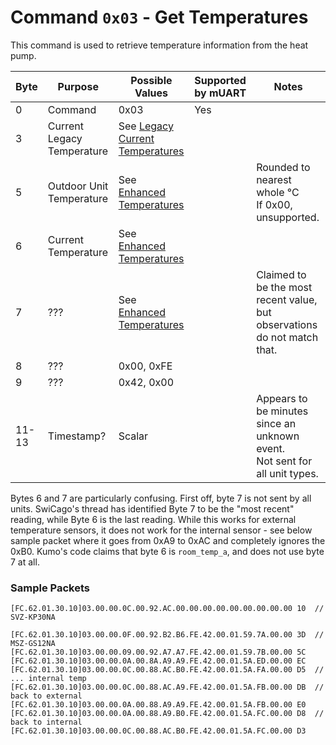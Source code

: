 # Command `0x03` - Get Temperatures

This command is used to retrieve temperature information from the heat pump.

| Byte  | Purpose                    | Possible Values                                | Supported by mUART | Notes                                                                          |
|-------|----------------------------|------------------------------------------------|--------------------|--------------------------------------------------------------------------------|
| 0     | Command                    | 0x03                                           | Yes                |
| 3     | Current Legacy Temperature | See [Legacy Current Temperatures][legacy-temp] |                    |                                                                                |
| 5     | Outdoor Unit Temperature   | See [Enhanced Temperatures][enhanced-temp]     |                    | Rounded to nearest whole °C<br/>If 0x00, unsupported.                          |
| 6     | Current Temperature        | See [Enhanced Temperatures][enhanced-temp]     |                    |                                                                                |
| 7     | ???                        | See [Enhanced Temperatures][enhanced-temp]     |                    | Claimed to be the most recent value, but observations do not match that.       |
| 8     | ???                        | 0x00, 0xFE                                     |                    |                                                                                |
| 9     | ???                        | 0x42, 0x00                                     |                    |                                                                                |
| 11-13 | Timestamp?                 | Scalar                                         |                    | Appears to be minutes since an unknown event.<br/>Not sent for all unit types. |

Bytes 6 and 7 are particularly confusing. First off, byte 7 is not sent by all units. SwiCago's thread has identified 
Byte 7 to be the "most recent" reading, while Byte 6 is the last reading. While this works for external temperature 
sensors, it does not work for the internal sensor - see below sample packet where it goes from 0xA9 to 0xAC and 
completely ignores the 0xB0. Kumo's code claims that byte 6 is `room_temp_a`, and does not use byte 7 at all.

[legacy-temp]: /developer/data-types/temperature-units#legacy-current-temperatures
[enhanced-temp]: /developer/data-types/temperature-units#enhanced-temperatures

### Sample Packets

```
[FC.62.01.30.10]03.00.00.0C.00.92.AC.00.00.00.00.00.00.00.00.00 10  // SVZ-KP30NA

[FC.62.01.30.10]03.00.00.0F.00.92.B2.B6.FE.42.00.01.59.7A.00.00 3D  // MSZ-GS12NA
[FC.62.01.30.10]03.00.00.09.00.92.A7.A7.FE.42.00.01.59.7B.00.00 5C
[FC.62.01.30.10]03.00.00.0A.00.8A.A9.A9.FE.42.00.01.5A.ED.00.00 EC
[FC.62.01.30.10]03.00.00.0C.00.88.AC.B0.FE.42.00.01.5A.FA.00.00 D5  // ... internal temp
[FC.62.01.30.10]03.00.00.0C.00.88.AC.A9.FE.42.00.01.5A.FB.00.00 DB  // back to external
[FC.62.01.30.10]03.00.00.0A.00.88.A9.A9.FE.42.00.01.5A.FB.00.00 E0 
[FC.62.01.30.10]03.00.00.0A.00.88.A9.B0.FE.42.00.01.5A.FC.00.00 D8  // back to internal
[FC.62.01.30.10]03.00.00.0C.00.88.AC.B0.FE.42.00.01.5A.FC.00.00 D3
```
